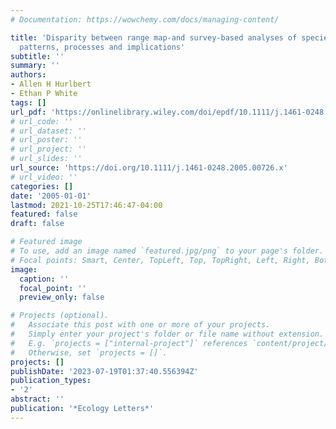 ```yaml
---
# Documentation: https://wowchemy.com/docs/managing-content/

title: 'Disparity between range map-and survey-based analyses of species richness:
  patterns, processes and implications'
subtitle: ''
summary: ''
authors:
- Allen H Hurlbert
- Ethan P White
tags: []
url_pdf: 'https://onlinelibrary.wiley.com/doi/epdf/10.1111/j.1461-0248.2005.00726.x'
# url_code: ''
# url_dataset: ''
# url_poster: ''
# url_project: ''
# url_slides: ''
url_source: 'https://doi.org/10.1111/j.1461-0248.2005.00726.x'
# url_video: ''
categories: []
date: '2005-01-01'
lastmod: 2021-10-25T17:46:47-04:00
featured: false
draft: false

# Featured image
# To use, add an image named `featured.jpg/png` to your page's folder.
# Focal points: Smart, Center, TopLeft, Top, TopRight, Left, Right, BottomLeft, Bottom, BottomRight.
image:
  caption: ''
  focal_point: ''
  preview_only: false

# Projects (optional).
#   Associate this post with one or more of your projects.
#   Simply enter your project's folder or file name without extension.
#   E.g. `projects = ["internal-project"]` references `content/project/deep-learning/index.md`.
#   Otherwise, set `projects = []`.
projects: []
publishDate: '2023-07-19T01:37:40.556394Z'
publication_types:
- '2'
abstract: ''
publication: '*Ecology Letters*'
---
```

